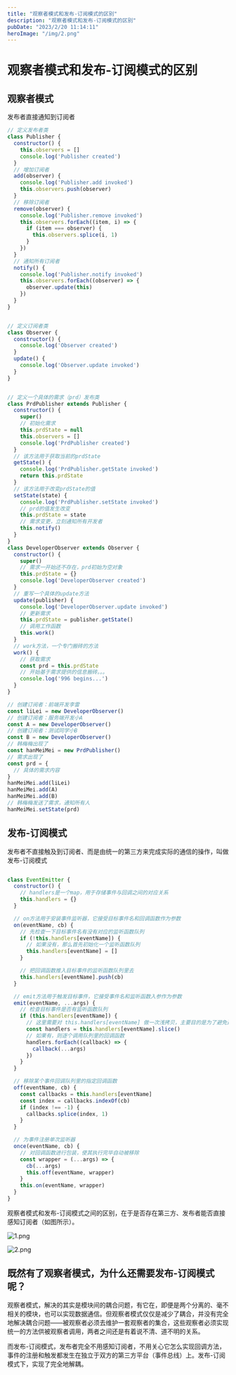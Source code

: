 ```yaml
---
title: "观察者模式和发布-订阅模式的区别"
description: "观察者模式和发布-订阅模式的区别"
pubDate: "2023/2/20 11:14:11"
heroImage: "/img/2.png"
---
```


# 观察者模式和发布-订阅模式的区别

## 观察者模式

发布者直接通知到订阅者

```js
// 定义发布者类
class Publisher {
  constructor() {
    this.observers = []
    console.log('Publisher created')
  }
  // 增加订阅者
  add(observer) {
    console.log('Publisher.add invoked')
    this.observers.push(observer)
  }
  // 移除订阅者
  remove(observer) {
    console.log('Publisher.remove invoked')
    this.observers.forEach((item, i) => {
      if (item === observer) {
        this.observers.splice(i, 1)
      }
    })
  }
  // 通知所有订阅者
  notify() {
    console.log('Publisher.notify invoked')
    this.observers.forEach((observer) => {
      observer.update(this)
    })
  }
}


// 定义订阅者类
class Observer {
  constructor() {
    console.log('Observer created')
  }
  update() {
    console.log('Observer.update invoked')
  }
}


// 定义一个具体的需求（prd）发布类
class PrdPublisher extends Publisher {
  constructor() {
    super()
    // 初始化需求
    this.prdState = null
    this.observers = []
    console.log('PrdPublisher created')
  }
  // 该方法用于获取当前的prdState
  getState() {
    console.log('PrdPublisher.getState invoked')
    return this.prdState
  }
  // 该方法用于改变prdState的值
  setState(state) {
    console.log('PrdPublisher.setState invoked')
    // prd的值发生改变
    this.prdState = state
    // 需求变更，立刻通知所有开发者
    this.notify()
  }
}
class DeveloperObserver extends Observer {
  constructor() {
    super()
    // 需求一开始还不存在，prd初始为空对象
    this.prdState = {}
    console.log('DeveloperObserver created')
  }
  // 重写一个具体的update方法
  update(publisher) {
    console.log('DeveloperObserver.update invoked')
    // 更新需求
    this.prdState = publisher.getState()
    // 调用工作函数
    this.work()
  }
  // work方法，一个专门搬砖的方法
  work() {
    // 获取需求
    const prd = this.prdState
    // 开始基于需求提供的信息搬砖。。。
    console.log('996 begins...')
  }
}

// 创建订阅者：前端开发李雷
const liLei = new DeveloperObserver()
// 创建订阅者：服务端开发小A
const A = new DeveloperObserver()
// 创建订阅者：测试同学小B
const B = new DeveloperObserver()
// 韩梅梅出现了
const hanMeiMei = new PrdPublisher()
// 需求出现了
const prd = {
  // 具体的需求内容
}
hanMeiMei.add(liLei)
hanMeiMei.add(A)
hanMeiMei.add(B)
// 韩梅梅发送了需求，通知所有人
hanMeiMei.setState(prd)
```

## 发布-订阅模式

发布者不直接触及到订阅者、而是由统一的第三方来完成实际的通信的操作，叫做发布-订阅模式

```js

class EventEmitter {
  constructor() {
    // handlers是一个map，用于存储事件与回调之间的对应关系
    this.handlers = {}
  }

  // on方法用于安装事件监听器，它接受目标事件名和回调函数作为参数
  on(eventName, cb) {
    // 先检查一下目标事件名有没有对应的监听函数队列
    if (!this.handlers[eventName]) {
      // 如果没有，那么首先初始化一个监听函数队列
      this.handlers[eventName] = []
    }

    // 把回调函数推入目标事件的监听函数队列里去
    this.handlers[eventName].push(cb)
  }

  // emit方法用于触发目标事件，它接受事件名和监听函数入参作为参数
  emit(eventName, ...args) {
    // 检查目标事件是否有监听函数队列
    if (this.handlers[eventName]) {
      // 这里需要对 this.handlers[eventName] 做一次浅拷贝，主要目的是为了避免通过 once 安装的监听器在移除的过程中出现顺序问题
      const handlers = this.handlers[eventName].slice()
      // 如果有，则逐个调用队列里的回调函数
      handlers.forEach((callback) => {
        callback(...args)
      })
    }
  }

  // 移除某个事件回调队列里的指定回调函数
  off(eventName, cb) {
    const callbacks = this.handlers[eventName]
    const index = callbacks.indexOf(cb)
    if (index !== -1) {
      callbacks.splice(index, 1)
    }
  }

  // 为事件注册单次监听器
  once(eventName, cb) {
    // 对回调函数进行包装，使其执行完毕自动被移除
    const wrapper = (...args) => {
      cb(...args)
      this.off(eventName, wrapper)
    }
    this.on(eventName, wrapper)
  }
}
```

观察者模式和发布-订阅模式之间的区别，在于是否存在第三方、发布者能否直接感知订阅者（如图所示）。

![1.png](//static.jmni.cn/blog/img/987c2033e95f4441859435ccb31e6111.png)

![2.png](//static.jmni.cn/blog/img/c67395c4f703432a9f673607869dc686.png)

## 既然有了观察者模式，为什么还需要发布-订阅模式呢？

观察者模式，解决的其实是模块间的耦合问题，有它在，即便是两个分离的、毫不相关的模块，也可以实现数据通信。但观察者模式仅仅是减少了耦合，并没有完全地解决耦合问题——被观察者必须去维护一套观察者的集合，这些观察者必须实现统一的方法供被观察者调用，两者之间还是有着说不清、道不明的关系。

而发布-订阅模式，发布者完全不用感知订阅者，不用关心它怎么实现回调方法，事件的注册和触发都发生在独立于双方的第三方平台（事件总线）上。发布-订阅模式下，实现了完全地解耦。


